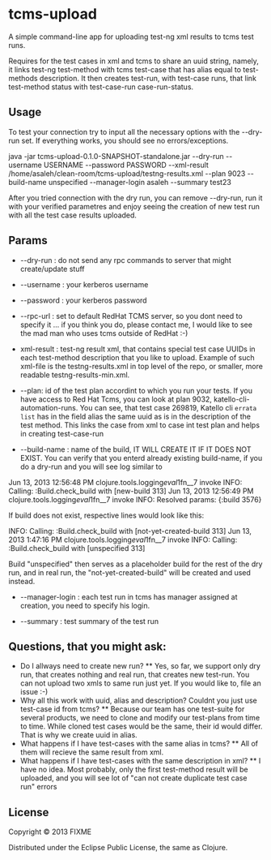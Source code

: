 # tcms-upload

A simple command-line app for uploading test-ng xml results to tcms test runs.

Requires for the test cases in xml and tcms to share an uuid string, namely, it links test-ng test-method with tcms test-case that has alias equal to test-methods description. It then creates test-run, with test-case runs, that link test-method status with test-case-run case-run-status. 

## Usage

To test your connection try to input all the necessary options with the --dry-run set. If everything works, you should see no errors/exceptions. 

 java -jar tcms-upload-0.1.0-SNAPSHOT-standalone.jar --dry-run --username USERNAME --password PASSWORD --xml-result /home/asaleh/clean-room/tcms-upload/testng-results.xml --plan 9023 --build-name unspecified --manager-login asaleh --summary test23

After you tried connection with the dry run, you can remove --dry-run, run it with your verified parametres and enjoy seeing the creation of new test run with all the test case results uploaded.

## Params

* --dry-run : do not send any rpc commands to server that might create/update stuff
* --username : your kerberos username
* --password : your kerberos password
* --rpc-url : set to default RedHat TCMS server, so you dont need to specify it ... if you think you do, please contact me, I would like to see the mad man who uses tcms outside of RedHat :-)
*  xml-result : test-ng result xml, that contains special test case UUIDs in each test-method description that you like to upload. Example of such xml-file is the testng-results.xml in top level of the repo, or smaller, more readable testng-results-min.xml.

	<test-method status="PASS" signature="test_errataList()[pri:0, instance:com.redhat.qe.katello.tests.cli.ErrataTests@62bbb074]" name="test_errataList" duration-ms="1043" started-at="2013-05-23T23:54:37Z" description="8782a6e0-f41a-48d5-8599-bfe7f24078f6" finished-at="2013-05-23T23:54:38Z" />

* --plan: id of the test plan accordint to which you run your tests. If you have access to Red Hat Tcms, you can look at plan 9032, katello-cli-automation-runs. You can see, that test case 269819, Katello cli `errata list` has in the field alias the same uuid as is in the description of the test method. This links the case from xml to case int test plan and helps in creating test-case-run

* --build-name : name of the build, IT WILL CREATE IT IF IT DOES NOT EXIST. You can verify that you enterd already existing build-name, if you do a dry-run and you will see log similar to

Jun 13, 2013 12:56:48 PM clojure.tools.logging$eval1$fn__7 invoke
INFO: Calling: :Build.check_build  with  [new-build 313]
Jun 13, 2013 12:56:49 PM clojure.tools.logging$eval1$fn__7 invoke
INFO: Resolved params: {:build 3576}

If build does not exist, respective lines would look like this:

INFO: Calling: :Build.check_build  with  [not-yet-created-build 313]
Jun 13, 2013 1:47:16 PM clojure.tools.logging$eval1$fn__7 invoke
INFO: Calling: :Build.check_build  with  [unspecified 313]

Build "unspecified" then serves as a placeholder build for the rest of the dry run, and in real run, the "not-yet-created-build" will be created and used instead.

* --manager-login : each test run in tcms has manager assigned at creation, you need to specify his login. 

* --summary : test summary of the test run

## Questions, that you might ask:

* Do I allways need to create new run?
** Yes, so far, we support only dry run, that creates nothing and real run, that creates new test-run. You can not upload two xmls to same run just yet. If you would like to, file an issue :-)
* Why all this work with uuid, alias and description? Couldnt you just use test-case id from tcms?
** Because our team has one test-suite for several products, we need to clone and modify our test-plans from time to time. While cloned test cases would be the same, their id would differ. That is why we create uuid in alias.
* What happens if I have test-cases with the same alias in tcms?
** All of them will recieve the same result from xml.
* What happens if I have test-cases with the same description in xml?
** I have no idea. Most probably, only the first test-method result will be uploaded, and you will see lot of "can not create duplicate test case run" errors

 
## License

Copyright © 2013 FIXME

Distributed under the Eclipse Public License, the same as Clojure.
